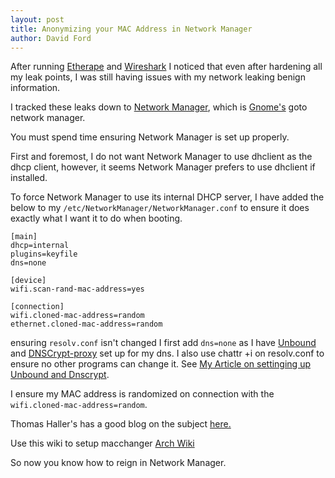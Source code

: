 ```yaml
---
layout: post
title: Anonymizing your MAC Address in Network Manager
author: David Ford
---
```


After running [Etherape](https://en.wikipedia.org/wiki/EtherApe) and [Wireshark](https://en.wikipedia.org/wiki/Wireshark) I noticed that even after hardening all my leak points, I was still having issues with my network leaking benign information.

I tracked these leaks down to [Network Manager](https://en.wikipedia.org/wiki/NetworkManager), which is [Gnome's](https://en.wikipedia.org/wiki/GNOME) goto network manager.

You must spend time ensuring Network Manager is set up properly.

First and foremost, I do not want Network Manager to use dhclient as the dhcp client, however, it seems Network Manager prefers to use dhclient if installed.

To force Network Manager to use its internal DHCP server, I have added the below to my `/etc/NetworkManager/NetworkManager.conf` to ensure it does exactly what I want it to do when booting.

```
[main]
dhcp=internal
plugins=keyfile
dns=none

[device]
wifi.scan-rand-mac-address=yes

[connection]
wifi.cloned-mac-address=random
ethernet.cloned-mac-address=random
```

ensuring `resolv.conf` isn't changed I first add `dns=none` as I have [Unbound](https://unbound.net/) and [DNSCrypt-proxy](https://www.dnscrypt.org/) set up for my dns.  I also use chattr +i on resolv.conf to ensure no other programs can change it. See [My Article on settinging up Unbound and Dnscrypt](http://www.djfordz.com/2017/02/05/DNSCrypt-proxy-getting-it-working-on-your-system.html).

I ensure my MAC address is randomized on connection with the `wifi.cloned-mac-address=random`.

Thomas Haller's has a good blog on the subject [here.](https://blogs.gnome.org/thaller/2016/08/26/mac-address-spoofing-in-networkmanager-1-4-0/)

Use this wiki to setup macchanger [Arch Wiki](https://wiki.archlinux.org/index.php/MAC_address_spoofing)

So now you know how to reign in Network Manager.
